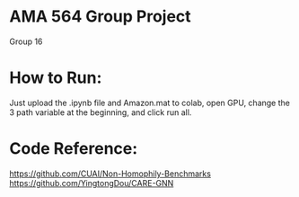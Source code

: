 # AMA 564 Group Project
Group 16  
# How to Run:  
Just upload the .ipynb file and Amazon.mat to colab, open GPU, change the 3 path variable at the beginning, and click run all.
# Code Reference:  
https://github.com/CUAI/Non-Homophily-Benchmarks  
https://github.com/YingtongDou/CARE-GNN
